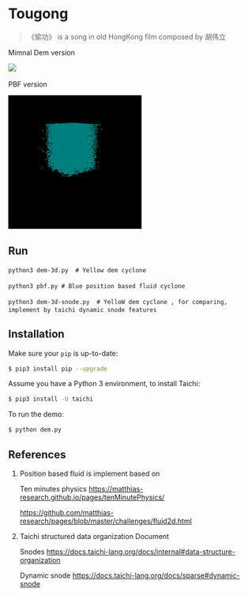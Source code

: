 # Tougong

> 《偷功》 is a song in old HongKong film composed by 胡伟立

Mimnal Dem version

<img src="https://github.com/mrzhuzhe/taichi_dem/blob/main/gifs/v01.gif" height="270px">

PBF version

<img src="https://github.com/mrzhuzhe/taichi_dem/blob/main/gifs/pbf-v01.gif" height="270px">


## Run 
```
python3 dem-3d.py  # Yellow dem cyclone

python3 pbf.py # Blue position based fluid cyclone

python3 dem-3d-snode.py  # YelloW dem cyclone , for comparing, implement by taichi dynamic snode features 
```

## Installation
Make sure your `pip` is up-to-date:

```bash
$ pip3 install pip --upgrade
```

Assume you have a Python 3 environment, to install Taichi:

```bash
$ pip3 install -U taichi
```

To run the demo:

```bash
$ python dem.py
```


## References 

1. Position based fluid is implement based on 

    Ten minutes physics https://matthias-research.github.io/pages/tenMinutePhysics/
    
    https://github.com/matthias-research/pages/blob/master/challenges/fluid2d.html

2. Taichi structured data organization Document 

    Snodes https://docs.taichi-lang.org/docs/internal#data-structure-organization
    
    Dynamic snode https://docs.taichi-lang.org/docs/sparse#dynamic-snode